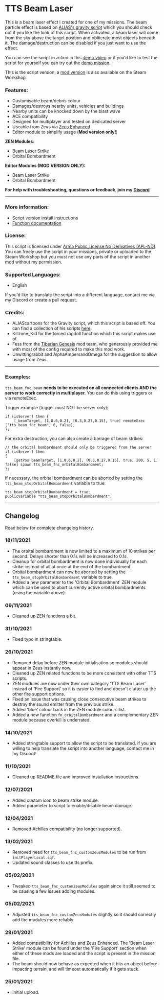 # TTS Beam Laser
This is a beam laser effect I created for one of my missions. The beam particle effect is based on [ALIAS's gravity script](https://steamcommunity.com/sharedfiles/filedetails/?id=884555116) which you should check out if you like the look of this script. When activated, a beam laser will come from the sky above the target position and obliterate most objects beneath it. The damage/destruction can be disabled if you just want to use the effect.

You can see the script in action in this [demo video](https://www.youtube.com/watch?v=OPNlwLIzreI) or if you'd like to test the script for yourself you can try out the [demo mission](https://steamcommunity.com/sharedfiles/filedetails/?id=2373483475).

This is the script version, a [mod version](https://steamcommunity.com/sharedfiles/filedetails/?id=2393517275) is also available on the Steam Workshop.

### **Features:**
- Customisable beam/debris colour
- Damages/destroys nearby units, vehicles and buildings
- Nearby units can be knocked down by the blast wave
- ACE compatibility
- Designed for multiplayer and tested on dedicated server
- Useable from Zeus via [Zeus Enhanced](https://steamcommunity.com/sharedfiles/filedetails/?id=1779063631)
- Editor module to simplify usage (**Mod version only!**)

**ZEN Modules**:
- Beam Laser Strike
- Orbital Bombardment

**Editor Modules (MOD VERSION ONLY):**
- Beam Laser Strike
- Orbital Bombardment

**For help with troubleshooting, questions or feedback, join my [Discord](https://discord.gg/8Y2ENWQMpK)**

___

### **More information:**
- [Script version install instructions](https://github.com/TheTimidShade/Timid-Beam/wiki/Script-version-install-instructions)
- [Function documentation](https://github.com/TheTimidShade/Timid-Beam/wiki/Function-documentation)

### **License:**
This script is licensed under [Arma Public License No Derivatives (APL-ND)](https://www.bohemia.net/community/licenses/arma-public-license-nd). You can freely use the script in your missions, private or uploaded to the Steam Workshop but you must not use any parts of the script in another mod without my permission.

### **Supported Languages:**
- English  

If you'd like to translate the script into a different language, contact me via my Discord or create a pull request.

### **Credits:**
- ALIAScartoons for the Gravity script, which this script is based off. You can find a collection of his scripts [here](https://steamcommunity.com/workshop/filedetails/?id=1123074587). 
- Killzone_Kid for the forced ragdoll function which this script makes use of. 
- Fess from the [Tiberian Genesis](https://steamcommunity.com/sharedfiles/filedetails/?id=2336555877) mod team, who generously provided me with most of the config required to make this mod work.
- Unwittingrabbit and AlphaAmpersandOmega for the suggestion to allow usage from Zeus.

___

### **Examples:**  
`tts_beam_fnc_beam` **needs to be executed on all connected clients AND the server to work correctly in multiplayer.** You can do this using triggers or via remoteExec.  

Trigger example (trigger must NOT be server only):
```sqf
if (isServer) then {
    [_beamTarget, [1,0.6,0.2], [0.3,0.27,0.15], true] remoteExec ["tts_beam_fnc_beam", 0, false];
};
```

For extra destruction, you can also create a barrage of beam strikes:
```sqf
// the orbital bombardment should only be triggered from the server
if (isServer) then 
{
    [getPos beamTarget, [1,0.6,0.2], [0.3,0.27,0.15], true, 200, 5, 1, false] spawn tts_beam_fnc_orbitalBombardment; 
};
```
If necessary, the orbital bombardment can be aborted by setting the `tts_beam_stopOrbitalBombardment` variable to true:
```sqf
tts_beam_stopOrbitalBombardment = true;
publicVariable "tts_beam_stopOrbitalBombardment";
```

___

## Changelog
Read below for complete changelog history.

### 18/11/2021
- The orbital bombardment is now limited to a maximum of 10 strikes per second. Delays shorter than 0.1s will be increased to 0.1s.
- Cleanup for orbital bombardment is now done individually for each strike instead of all at once at the end of the bombardment.
- Orbital bombardment can now be aborted by setting the `tts_beam_stopOrbitalBombardment` variable to true.
- Added a new parameter to the 'Orbital Bombardment' ZEN module which can be used to abort currently active orbital bombardments (using the variable above).

### 09/11/2021
- Cleaned up ZEN functions a bit.

### 31/10/2021
- Fixed typo in stringtable.

### 26/10/2021
- Removed delay before ZEN module initialisation so modules should appear in Zeus instantly now.
- Cleaned up ZEN related functions to be more consistent with other TTS scripts.
- ZEN modules are now under their own category 'TTS Beam Laser' instead of 'Fire Support' so it is easier to find and doesn't clutter up the other fire support options.
- Fixed an issue that was causing close consecutive beam strikes to destroy the sound emitter from the previous strike.
- Added 'blue' colour back in the ZEN module colours list.
- Added a new function `fn_orbitalBombardment` and a complementary ZEN module because overkill is underrated.

### 14/10/2021
- Added stringtable support to allow the script to be translated. If you are willing to help translate the script into another language, contact me in my Discord!

### 11/10/2021
- Cleaned up README file and improved installation instructions.

### 12/07/2021
- Added custom icon to beam strike module.
- Added parameter to script to enable/disable beam damage.

### 12/04/2021
- Removed Achilles compatibility (no longer supported).

### 13/02/2021
- Removed need for `tts_beam_fnc_customZeusModules` to be run from `initPlayerLocal.sqf`.
- Updated sound classes to use tts prefix.

### 05/02/2021
- Tweaked `tts_beam_fnc_customZeusModules` again since it still seemed to be causing a few issues adding modules.

### 05/02/2021
- Adjusted `tts_beam_fnc_customZeusModules` slightly so it should correctly add the modules more reliably.

### 29/01/2021
- Added compatibility for Achilles and Zeus Enhanced. The 'Beam Laser Strike' module can be found under the 'Fire Support' section when either of these mods are loaded and the script is present in the mission file. 
- The beam should now behave as expected when it hits an object before impacting terrain, and will timeout automatically if it gets stuck.

### 25/01/2021
- Initial upload.
